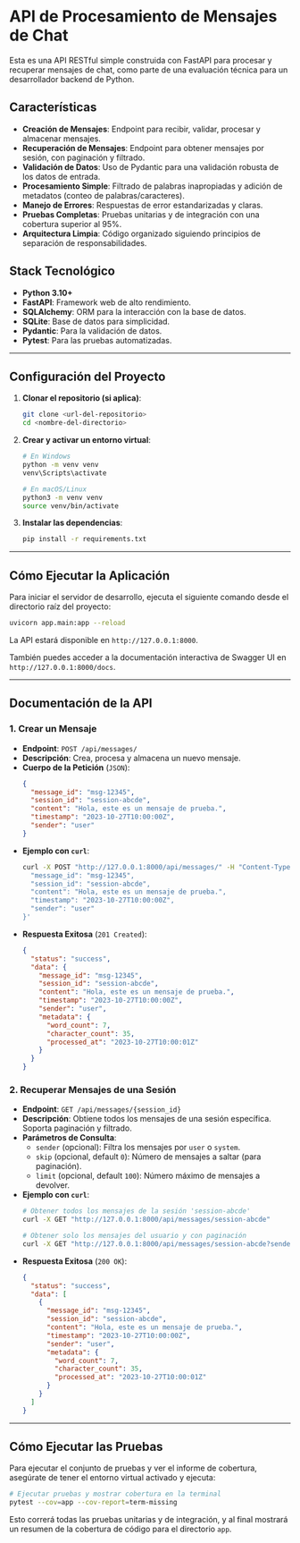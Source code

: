 # API de Procesamiento de Mensajes de Chat

Esta es una API RESTful simple construida con FastAPI para procesar y recuperar mensajes de chat, como parte de una evaluación técnica para un desarrollador backend de Python.

## Características

- **Creación de Mensajes**: Endpoint para recibir, validar, procesar y almacenar mensajes.
- **Recuperación de Mensajes**: Endpoint para obtener mensajes por sesión, con paginación y filtrado.
- **Validación de Datos**: Uso de Pydantic para una validación robusta de los datos de entrada.
- **Procesamiento Simple**: Filtrado de palabras inapropiadas y adición de metadatos (conteo de palabras/caracteres).
- **Manejo de Errores**: Respuestas de error estandarizadas y claras.
- **Pruebas Completas**: Pruebas unitarias y de integración con una cobertura superior al 95%.
- **Arquitectura Limpia**: Código organizado siguiendo principios de separación de responsabilidades.

## Stack Tecnológico

- **Python 3.10+**
- **FastAPI**: Framework web de alto rendimiento.
- **SQLAlchemy**: ORM para la interacción con la base de datos.
- **SQLite**: Base de datos para simplicidad.
- **Pydantic**: Para la validación de datos.
- **Pytest**: Para las pruebas automatizadas.

---

## Configuración del Proyecto

1.  **Clonar el repositorio (si aplica)**:
    ```bash
    git clone <url-del-repositorio>
    cd <nombre-del-directorio>
    ```

2.  **Crear y activar un entorno virtual**:
    ```bash
    # En Windows
    python -m venv venv
    venv\Scripts\activate

    # En macOS/Linux
    python3 -m venv venv
    source venv/bin/activate
    ```

3.  **Instalar las dependencias**:
    ```bash
    pip install -r requirements.txt
    ```

---

## Cómo Ejecutar la Aplicación

Para iniciar el servidor de desarrollo, ejecuta el siguiente comando desde el directorio raíz del proyecto:

```bash
uvicorn app.main:app --reload
```

La API estará disponible en `http://127.0.0.1:8000`.

También puedes acceder a la documentación interactiva de Swagger UI en `http://127.0.0.1:8000/docs`.

---

## Documentación de la API

### 1. Crear un Mensaje

- **Endpoint**: `POST /api/messages/`
- **Descripción**: Crea, procesa y almacena un nuevo mensaje.
- **Cuerpo de la Petición** (`JSON`):
    ```json
    {
      "message_id": "msg-12345",
      "session_id": "session-abcde",
      "content": "Hola, este es un mensaje de prueba.",
      "timestamp": "2023-10-27T10:00:00Z",
      "sender": "user"
    }
    ```
- **Ejemplo con `curl`**:
    ```bash
    curl -X POST "http://127.0.0.1:8000/api/messages/" -H "Content-Type: application/json" -d '{
      "message_id": "msg-12345",
      "session_id": "session-abcde",
      "content": "Hola, este es un mensaje de prueba.",
      "timestamp": "2023-10-27T10:00:00Z",
      "sender": "user"
    }'
    ```
- **Respuesta Exitosa** (`201 Created`):
    ```json
    {
      "status": "success",
      "data": {
        "message_id": "msg-12345",
        "session_id": "session-abcde",
        "content": "Hola, este es un mensaje de prueba.",
        "timestamp": "2023-10-27T10:00:00Z",
        "sender": "user",
        "metadata": {
          "word_count": 7,
          "character_count": 35,
          "processed_at": "2023-10-27T10:00:01Z"
        }
      }
    }
    ```

### 2. Recuperar Mensajes de una Sesión

- **Endpoint**: `GET /api/messages/{session_id}`
- **Descripción**: Obtiene todos los mensajes de una sesión específica. Soporta paginación y filtrado.
- **Parámetros de Consulta**:
    - `sender` (opcional): Filtra los mensajes por `user` o `system`.
    - `skip` (opcional, default `0`): Número de mensajes a saltar (para paginación).
    - `limit` (opcional, default `100`): Número máximo de mensajes a devolver.
- **Ejemplo con `curl`**:
    ```bash
    # Obtener todos los mensajes de la sesión 'session-abcde'
    curl -X GET "http://127.0.0.1:8000/api/messages/session-abcde"

    # Obtener solo los mensajes del usuario y con paginación
    curl -X GET "http://127.0.0.1:8000/api/messages/session-abcde?sender=user&skip=0&limit=10"
    ```
- **Respuesta Exitosa** (`200 OK`):
    ```json
    {
      "status": "success",
      "data": [
        {
          "message_id": "msg-12345",
          "session_id": "session-abcde",
          "content": "Hola, este es un mensaje de prueba.",
          "timestamp": "2023-10-27T10:00:00Z",
          "sender": "user",
          "metadata": {
            "word_count": 7,
            "character_count": 35,
            "processed_at": "2023-10-27T10:00:01Z"
          }
        }
      ]
    }
    ```

---

## Cómo Ejecutar las Pruebas

Para ejecutar el conjunto de pruebas y ver el informe de cobertura, asegúrate de tener el entorno virtual activado y ejecuta:

```bash
# Ejecutar pruebas y mostrar cobertura en la terminal
pytest --cov=app --cov-report=term-missing
```

Esto correrá todas las pruebas unitarias y de integración, y al final mostrará un resumen de la cobertura de código para el directorio `app`.

